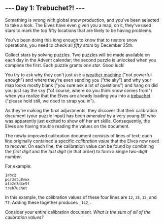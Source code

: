 ## \--- Day 1: Trebuchet?! ---

Something is wrong with global snow production, and you've been selected to take a look. The Elves have even given you a
map; on it, they've used stars to mark the top fifty locations that are likely to be having problems.

You've been doing this long enough to know that to restore snow operations, you need to check all _fifty stars_ by
December 25th.

Collect stars by solving puzzles. Two puzzles will be made available on each day in the Advent calendar; the second
puzzle is unlocked when you complete the first. Each puzzle grants _one star_. Good luck!

You try to ask why they can't just use a [weather machine](/2015/day/1) ("not powerful enough") and where they're even
sending you ("the sky") and why your map looks mostly blank ("you sure ask a lot of questions") and hang on did you just
say the sky ("of course, where do you think snow comes from") when you realize that the Elves are already loading you
into a [trebuchet](https://en.wikipedia.org/wiki/Trebuchet) ("please hold still, we need to strap you in").

As they're making the final adjustments, they discover that their calibration document (your puzzle input) has been
_amended_ by a very young Elf who was apparently just excited to show off her art skills. Consequently, the Elves are
having trouble reading the values on the document.

The newly-improved calibration document consists of lines of text; each line originally contained a specific
_calibration value_ that the Elves now need to recover. On each line, the calibration value can be found by combining
the _first digit_ and the _last digit_ (in that order) to form a single _two-digit number_.

For example:

```
1abc2
pqr3stu8vwx
a1b2c3d4e5f
treb7uchet

```

In this example, the calibration values of these four lines are `12`, `38`, `15`, and `77`. Adding these together
produces `_142_`.

Consider your entire calibration document. _What is the sum of all of the calibration values?_
